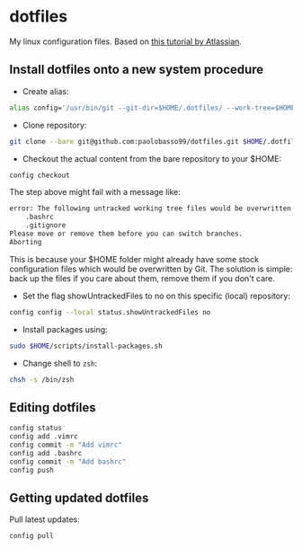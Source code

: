 # dotfiles
My linux configuration files. Based on [this tutorial by Atlassian](https://web.archive.org/web/20220313023609/https://www.atlassian.com/git/tutorials/dotfiles).

## Install dotfiles onto a new system procedure
- Create alias:
```bash
alias config='/usr/bin/git --git-dir=$HOME/.dotfiles/ --work-tree=$HOME'
```
- Clone repository:
```bash
git clone --bare git@github.com:paolobasso99/dotfiles.git $HOME/.dotfiles
```
- Checkout the actual content from the bare repository to your $HOME:
```bash
config checkout
```
The step above might fail with a message like:
```bash
error: The following untracked working tree files would be overwritten by checkout:
    .bashrc
    .gitignore
Please move or remove them before you can switch branches.
Aborting
```
This is because your $HOME folder might already have some stock configuration files which would be overwritten by Git.
The solution is simple: back up the files if you care about them, remove them if you don't care.
- Set the flag showUntrackedFiles to no on this specific (local) repository:
```bash
config config --local status.showUntrackedFiles no
```
- Install packages using:
```bash
sudo $HOME/scripts/install-packages.sh
```
- Change shell to `zsh`:
```bash
chsh -s /bin/zsh
```


## Editing dotfiles
```bash
config status
config add .vimrc
config commit -m "Add vimrc"
config add .bashrc
config commit -m "Add bashrc"
config push
```

## Getting updated dotfiles
Pull latest updates:
```bash
config pull
```
